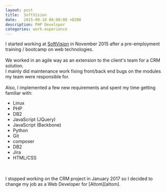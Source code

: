 ```yaml
---
layout: post
title:  SoftVision
date:   2015-09-10 08:00:00 +0200
description: PHP Developer
categories: work-experience
---
```


I started working at [SoftVision][sv] in November 2015 after a pre-employment training / bootcamp on web technologies. 
<br />
<br />
We worked in an agile way as an extension to the client's team for a CRM solution.<br />
I mainly did maintenance work fixing front/back end bugs on the modules my team were responsible for. 
<br />
<br />
Also, I implemented a few new requirements and spent my time getting familiar with:

* Linux
* PHP
* DB2
* JavaScript (JQuery)
* JavaScript (Backbone)
* Python
* Git
* composer
* DB2
* Jira
* HTML/CSS

<br/>
<br/>
I stopped working on the CRM project in January 2017 so I decided to change my job as a Web Developer for [Altom][altom]. 

[sv]: https://www.softvision.ro/
[altom]: https://altom.com/